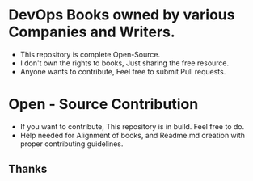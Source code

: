 # DevOps Books owned by various Companies and Writers.

* This repository is complete Open-Source.
* I don't own the rights to books, Just sharing the free resource.
* Anyone wants to contribute, Feel free to submit Pull requests.

# Open - Source Contribution

* If you want to contribute, This repository is in build. Feel free to do.
* Help needed for Alignment of books, and Readme.md creation with proper contributing guidelines.

## Thanks
